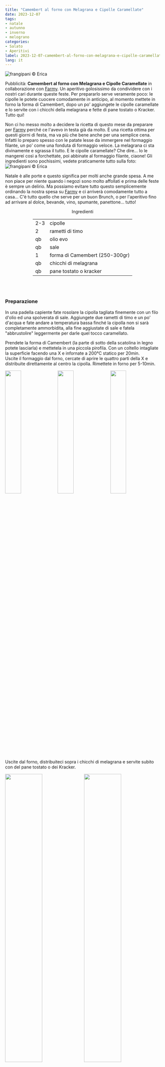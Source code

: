 ```yaml
---
title: "Camembert al forno con Melagrana e Cipolle Caramellate"
date: 2023-12-07
tags: 
- natale
- autunno
- inverno
- melograno
categories:
- Salato
- Aperitivi 
label: 2023-12-07-camembert-al-forno-con-melagrana-e-cipolle-caramellate
lang: it 
---
```

![](header.jpeg "frangipani © Erica")

Pubblicità: **Camembert al forno con Melagrana e Cipolle Caramellate** in collaborazione con <a href="https://www.farmy.ch" target="_blank">Farmy</a>. Un aperitivo golosissimo da condividere con i nostri cari durante queste feste. Per prepararlo serve veramente poco: le cipolle le potete cuocere comodamente in anticipo, al momento mettete in forno la forma di Camembert, dopo un po' aggiungete le cipolle caramellate e lo servite con i chicchi della melagrana e fette di pane tostato o Kracker. Tutto qui!

Non ci ho messo molto a decidere la ricetta di questo mese da preparare per <a href="https://www.farmy.ch" target="_blank">Farmy</a> perché ce l'avevo in testa già da molto. È una ricetta ottima per questi giorni di festa, ma va più che bene anche per una semplice cena. Infatti lo preparo spesso con le patate lesse da immergere nel formaggio filante, un po' come una fonduta di formaggio veloce. La melagrana ci sta divinamente e sgrassa il tutto. E le cipolle caramellate? Che dire... Io le mangerei così a forchettate, poi abbinate al formaggio filante, ciaone! Gli ingredienti sono pochissimi, vedete praticamente tutto sulla foto:
![](spesa.jpeg "frangipani © Erica")

Natale è alle porte e questo significa per molti anche grande spesa. A me non piace per niente quando i negozi sono molto affollati e prima delle feste è sempre un delirio. Ma possiamo evitare tutto questo semplicemente ordinando la nostra spesa su <a href="https://www.farmy.ch" target="_blank">Farmy</a> e ci arriverà comodamente tutto a casa... C'è tutto quello che serve per un buon Brunch, o per l'aperitivo fino ad arrivare al dolce, bevande, vino, spumante, panettone... tutto! 

<div id="wrapper" style="text-align: center">
  <div id="yourdiv" style="display: inline-block;">
    <div class="ingredients" itemscope itemtype="http://schema.org/Recipe">
      <span itemprop="name" style="display:none;">Camembert al forno con Melagrana e Cipolle Caramellate</span>
      <span itemprop="recipeCategory" style="display:none;">Salato</span>
      <img itemprop="image" style="display:none;" class="ignore-gallery-item" src="header.jpeg"/>
      <span itemprop="author" style="display:none;">Erica Raiano</span>
      <span itemprop="description" style="display:none;">Camembert al forno con Melagrana e Cipolle Caramellate, un aperitivo golosissimo da condividere con i nostri cari durante queste feste.</span>
      <div class="ingredients-title">Ingredienti</div>
      <table>
        <tbody>
          <tr itemprop="recipeIngredient">
            <td>2-3</td>
            <td>cipolle</td>
          </tr>
          <tr itemprop="recipeIngredient">
            <td>2</td>
            <td>rametti di timo</td>
          </tr> 
          <tr itemprop="recipeIngredient">
            <td>qb</td>
            <td>olio evo</td>
          </tr>  
          <tr itemprop="recipeIngredient">
            <td>qb</td>
            <td>sale</td>
          </tr>  
          <tr itemprop="recipeIngredient">
            <td>1</td>
            <td>forma di Camembert (250-300gr)</td>
          </tr>      
          <tr itemprop="recipeIngredient">
            <td>qb</td>
            <td>chicchi di melagrana</td>
          </tr>      
          <tr itemprop="recipeIngredient">
            <td>qb</td>
            <td>pane tostato o kracker</td>
          </tr>
        </tbody>
      </table>
      <br></br>
    </div>
  </div>
</div>


<h3>
  <font color="grey">
    <i class="fa-solid fa-gears"></i>
  </font> Preparazione
</h3>

In una padella capiente fate rosolare la cipolla tagliata finemente con un filo d'olio ed una spolverata di sale. Aggiungete due rametti di timo e un po' d'acqua e fate andare a temperatura bassa finché la cipolla non si sarà completamente ammorbidita, alla fine aggiustate di sale e fatela "abbrustolire" leggermente per darle quel tocco caramellato.

Prendete la forma di Camembert (la parte di sotto della scatolina in legno potete lasciarla) e mettetela in una piccola pirofila. Con un coltello intagliate la superficie facendo una X e infornate a 200°C statico per 20min.
<br />
Uscite il formaggio dal forno, cercate di aprire le quattro parti della X e distribuite direttamente al centro la cipolla. Rimettete in forno per 5-10min.
<p>
  <div style="width: 100%; margin-bottom: 0">
    <img style="float: left; width: 32%; margin-right: 1%;" src="cipolle.jpeg" alt="" title="frangipani © Erica" />
    <img style="float: left; width: 32%; margin-right: 1%; margin-left: 1%;" src="camembert.jpeg" alt="" title="frangipani © Erica" />
    <img style="float: left; width: 32%; margin-left: 1%;" src="teglia.jpeg" alt="" title="frangipani © Erica" />
    <div style="clear: both"></div>
  </div>
</p>

Uscite dal forno, distribuiteci sopra i chicchi di melagrana e servite subito con del pane tostato o dei Kracker.
<p>
  <div style="width: 100%; margin-bottom: 0">
    <img style="float: left; width: 49%; margin-right: 1%" src="risultato1.jpeg" alt="" title="frangipani © Erica" />
    <img style="float: left; width: 49%; margin-left: 1%" src="risultato2.jpeg" alt="" title="frangipani © Erica" />
    <div style="clear: both;"></div>
  </div>
</p>

<p>
  <div style="width: 100%; margin-bottom: 0">
    <img style="float: left; width: 49%; margin-right: 1%" src="risultato3.jpeg" alt="" title="frangipani © Erica" />
    <img style="float: left; width: 49%; margin-left: 1%" src="risultato4.jpeg" alt="" title="frangipani © Erica" />
    <div style="clear: both;"></div>
  </div>
</p>

<p>
  <div style="width: 100%; margin-bottom: 0">
    <img style="float: left; width: 49%; margin-right: 1%" src="risultato5.jpeg" alt="" title="frangipani © Erica" />
    <img style="float: left; width: 49%; margin-left: 1%" src="risultato6.jpeg" alt="" title="frangipani © Erica" />
    <div style="clear: both;"></div>
  </div>
</p>

<p>
  <div style="width: 100%; margin-bottom: 0">
    <img style="float: left; width: 49%; margin-right: 1%" src="risultato7.jpeg" alt="" title="frangipani © Erica" />
    <img style="float: left; width: 49%; margin-left: 1%" src="risultato8.jpeg" alt="" title="frangipani © Erica" />
    <div style="clear: both;"></div>
  </div>
</p>

<p>
  <div style="width: 100%; margin-bottom: 0">
    <img style="float: left; width: 49%; margin-right: 1%" src="risultato9.jpeg" alt="" title="frangipani © Erica" />
    <img style="float: left; width: 49%; margin-left: 1%" src="risultato10.jpeg" alt="" title="frangipani © Erica" />
    <div style="clear: both;"></div>
  </div>
</p>

<h4>Buon appetito
  <font color="red">
    <i class="fa-regular fa-face-smile"></i>
  </font>
</h4>